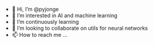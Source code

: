 - 👋 Hi, I’m @pyjonge
- 👀 I’m interested in AI and machine learning
- 🌱 I’m continuously learning
- 💞️ I’m looking to collaborate on utils for neural networks
- 📫 How to reach me ...

<!---
pyjonge/pyjonge is a ✨ special ✨ repository because its `README.md` (this file) appears on your GitHub profile.
You can click the Preview link to take a look at your changes.
--->
